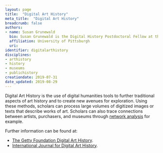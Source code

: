 ```yaml
---
layout: page
title:  "Digital Art History"
meta_title:  "Digital Art History"
breadcrumb: false
authors:
- name: Susan Grunewald
  bio: Susan Grunewald is the Digital History Postdoctoral Fellow at the University of Pittsburgh’s World History Center. She received her PhD from Carnegie Mellon University, where she was a two-time A.W. Mellon Fellow in Digital Humanities. Her research focuses on Soviet history, particularly German prisoners of war in the USSR during and after the Second World War.
  affiliation: University of Pittsburgh
  uri:
identifier: digitalarthistory
disciplines:
- arthistory
- history
- museums
- publichistory
creationdate: 2019-07-31
date_updated: 2019-08-29
---
```


Digital Art History is the use of digital humanities tools to further traditional aspects of art history and to create new avenues for exploration. Using these methods, scholars can process large volumes of digitized images or texts that describe works of art. Scholars can also trace connections between artists, purchasers, and museums through [network analysis](/_topics/NetworkAnlysis.md) for example.

Further information can be found at:
-  [The Getty Foundation Digital Art History](https://www.getty.edu/foundation/initiatives/current/dah/index.html).
-  [International Journal for Digital Art History](http://www.dah-journal.org/).
